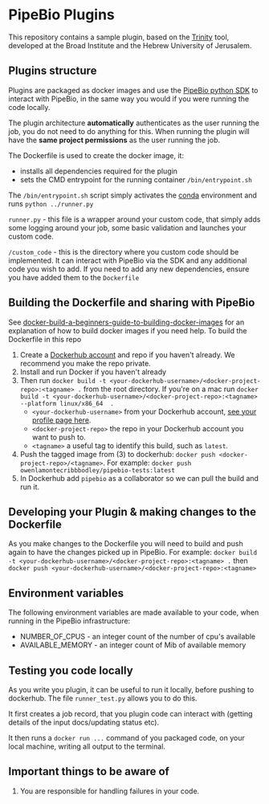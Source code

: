 # PipeBio Plugins

This repository contains a sample plugin, based on the [Trinity](https://github.com/trinityrnaseq/trinityrnaseq/wiki) tool, 
developed at the Broad Institute and the Hebrew University of Jerusalem.

## Plugins structure

Plugins are packaged as docker images and use the [PipeBio python SDK](https://github.com/pipebio/python-library) to interact with PipeBio, 
in the same way you would if you were running the code locally. 

The plugin architecture **automatically** authenticates as the user running the job, you do not need to do anything for this. 
When running the plugin will have the **same project permissions** as the user running the job.

The Dockerfile is used to create the docker image, it:
* installs all dependencies required for the plugin
* sets the CMD entrypoint for the running container `/bin/entrypoint.sh`

The `/bin/entrypoint.sh` script simply activates the [conda](https://conda.io/docs/test-drive.html) environment and runs `python ../runner.py`

`runner.py` - this file is a wrapper around your custom code, that simply adds some logging around your job, 
some basic validation and launches your custom code.

`/custom_code` - this is the directory where you custom code should be implemented. 
It can interact with PipeBio via the SDK and any additional code you wish to add. 
If you need to add any new dependencies, ensure you have added them to the `Dockerfile`

## Building the Dockerfile and sharing with PipeBio
See [docker-build-a-beginners-guide-to-building-docker-images](https://stackify.com/docker-build-a-beginners-guide-to-building-docker-images/) for an explanation of how to build docker images if you need help.
To build the Dockerfile in this repo
1. Create a [Dockerhub account](https://hub.docker.com/signup) and repo if you haven't already. We recommend you make the repo private.
2. Install and run Docker if you haven't already
3. Then run `docker build -t <your-dockerhub-username>/<docker-project-repo>:<tagname> .` from the root directory. If you're on a mac run `docker build -t <your-dockerhub-username>/<docker-project-repo>:<tagname> --platform linux/x86_64  .`
    - `<your-dockerhub-username>` from your Dockerhub account, [see your profile page here](https://hub.docker.com/settings/general).
    - `<docker-project-repo>` the repo in your Dockerhub account you want to push to.
    - `<tagname>` a useful tag to identify this build, such as `latest`.
4. Push the tagged image from (3) to dockerhub: `docker push <docker-project-repo>/<tagname>`. For example: `docker push owenlamontecribbbodley/pipebio-tests:latest`
5. In Dockerhub add `pipebio` as a collaborator so we can pull the build and run it.

## Developing your Plugin & making changes to the Dockerfile
As you make changes to the Dockerfile you will need to build and push again to have the changes picked up in PipeBio.
For example: `docker build -t <your-dockerhub-username>/<docker-project-repo>:<tagname> .` then `docker push <your-dockerhub-username>/<docker-project-repo>:<tagname>`

## Environment variables
The following environment variables are made available to your code, when running in the PipeBio infrastructure:
* NUMBER_OF_CPUS - an integer count of the number of cpu's available
* AVAILABLE_MEMORY - an integer count of Mib of available memory

## Testing you code locally
As you write you plugin, it can be useful to run it locally, before pushing to dockerhub. The file `runner_test.py` allows you to do this. 

It first creates a job record, that you plugin code can interact with (getting details of the input docs/updating status etc).

It then runs a `docker run ...` command of you packaged code, on your local machine, writing all output to the terminal.

## Important things to be aware of
1. You are responsible for handling failures in your code.